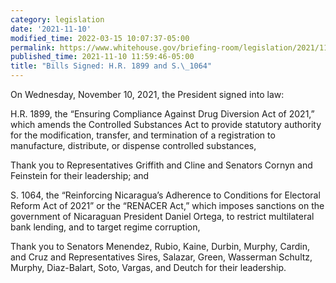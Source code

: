 ```yaml
---
category: legislation
date: '2021-11-10'
modified_time: 2022-03-15 10:07:37-05:00
permalink: https://www.whitehouse.gov/briefing-room/legislation/2021/11/10/bills-signed-h-r-1899-and-s-1064/
published_time: 2021-11-10 11:59:46-05:00
title: "Bills Signed: H.R. 1899 and S.\_1064"
---
```

 
  
On Wednesday, November 10, 2021, the President signed into law:  
  
H.R. 1899, the “Ensuring Compliance Against Drug Diversion Act of 2021,”
which amends the Controlled Substances Act to provide statutory
authority for the modification, transfer, and termination of a
registration to manufacture, distribute, or dispense controlled
substances,  
  
Thank you to Representatives Griffith and Cline and Senators Cornyn and
Feinstein for their leadership; and   
  
S. 1064, the “Reinforcing Nicaragua’s Adherence to Conditions for
Electoral Reform Act of 2021” or the “RENACER Act,” which imposes
sanctions on the government of Nicaraguan President Daniel Ortega, to
restrict multilateral bank lending, and to target regime corruption,  
  
Thank you to Senators Menendez, Rubio, Kaine, Durbin, Murphy, Cardin,
and Cruz and Representatives Sires, Salazar, Green, Wasserman Schultz,
Murphy, Diaz-Balart, Soto, Vargas, and Deutch for their leadership.
